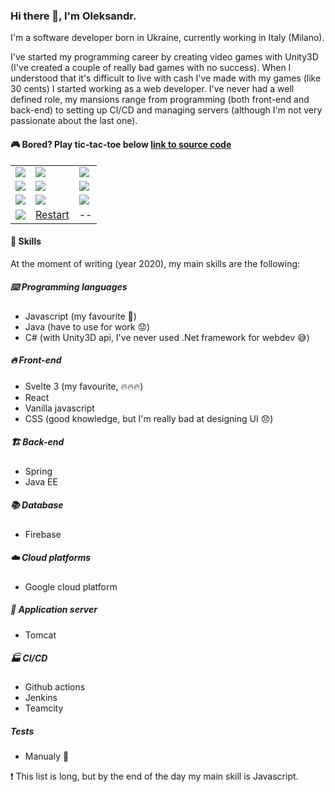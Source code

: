 ### Hi there 👋, I'm Oleksandr.

I'm a software developer born in Ukraine, currently working in Italy (Milano).

I've started my programming career by creating video games with Unity3D (I've created a couple of really bad games with no success). When I understood that it's difficult to live with cash I've made with my games (like 30 cents) I started working as a web developer. I've never had a well defined role, my mansions range from programming (both front-end and back-end) to setting up CI/CD and managing servers (although I'm not very passionate about the last one).

#### :video_game: Bored? Play tic-tac-toe below [link to source code](https://github.com/OleksandrDemian/readme-tic-tac-toe)

<table>
	<tr>
		<td>
			<a href="http://infinitysasha.altervista.org/tic-tac-toe/index.php?x=1&y=1&action=move">
				<img src="http://infinitysasha.altervista.org/tic-tac-toe/index.php?x=1&y=1&action=view">
			</a>
		</td>
		<td>
			<a href="http://infinitysasha.altervista.org/tic-tac-toe/index.php?x=2&y=1&action=move">
				<img src="http://infinitysasha.altervista.org/tic-tac-toe/index.php?x=2&y=1&action=view">
			</a>
		</td>
		<td>
			<a href="http://infinitysasha.altervista.org/tic-tac-toe/index.php?x=3&y=1&action=move">
				<img src="http://infinitysasha.altervista.org/tic-tac-toe/index.php?x=3&y=1&action=view">
			</a>
		</td>
	</tr>
	<tr>
		<td>
			<a href="http://infinitysasha.altervista.org/tic-tac-toe/index.php?x=1&y=2&action=move">
				<img src="http://infinitysasha.altervista.org/tic-tac-toe/index.php?x=1&y=2&action=view">
			</a>
		</td>
		<td>
			<a href="http://infinitysasha.altervista.org/tic-tac-toe/index.php?x=2&y=2&action=move">
				<img src="http://infinitysasha.altervista.org/tic-tac-toe/index.php?x=2&y=2&action=view">
			</a>
		</td>
		<td>
			<a href="http://infinitysasha.altervista.org/tic-tac-toe/index.php?x=3&y=2&action=move">
				<img src="http://infinitysasha.altervista.org/tic-tac-toe/index.php?x=3&y=2&action=view">
			</a>
		</td>
	</tr>
	<tr>
		<td>
			<a href="http://infinitysasha.altervista.org/tic-tac-toe/index.php?x=1&y=3&action=move">
				<img src="http://infinitysasha.altervista.org/tic-tac-toe/index.php?x=1&y=3&action=view">
			</a>
		</td>
		<td>
			<a href="http://infinitysasha.altervista.org/tic-tac-toe/index.php?x=2&y=3&action=move">
				<img src="http://infinitysasha.altervista.org/tic-tac-toe/index.php?x=2&y=3&action=view">
			</a>
		</td>
		<td>
			<a href="http://infinitysasha.altervista.org/tic-tac-toe/index.php?x=3&y=3&action=move">
				<img src="http://infinitysasha.altervista.org/tic-tac-toe/index.php?x=3&y=3&action=view">
			</a>
		</td>
	</tr>
	<tr>
		<td>
			<img src="http://infinitysasha.altervista.org/tic-tac-toe/utils.php?action=currentPlayer">
		</td>
		<td>
			<a href="http://infinitysasha.altervista.org/tic-tac-toe/index.php?action=restart">
				Restart
			</a>
		</td>
		<td>
			--
		</td>
	</tr>
</table>

#### :poop: Skills
At the moment of writing (year 2020), my main skills are the following:

##### :keyboard: Programming languages
- Javascript (my favourite :100:)
- Java (have to use for work :worried:)
- C# (with Unity3D api, I've never used .Net framework for webdev :sweat_smile:)

##### :fire: Front-end
- Svelte 3 (my favourite, :fire::fire::fire:)
- React
- Vanilla javascript
- CSS (good knowledge, but I'm really bad at designing UI :disappointed:)

##### :building_construction: Back-end
- Spring
- Java EE

##### :books: Database
- Firebase

##### :cloud: Cloud platforms
- Google cloud platform

##### :floppy_disk: Application server
- Tomcat

##### :factory: CI/CD
- Github actions
- Jenkins
- Teamcity

##### Tests
- Manualy :open_hands:

:heavy_exclamation_mark: This list is long, but by the end of the day my main skill is Javascript.
